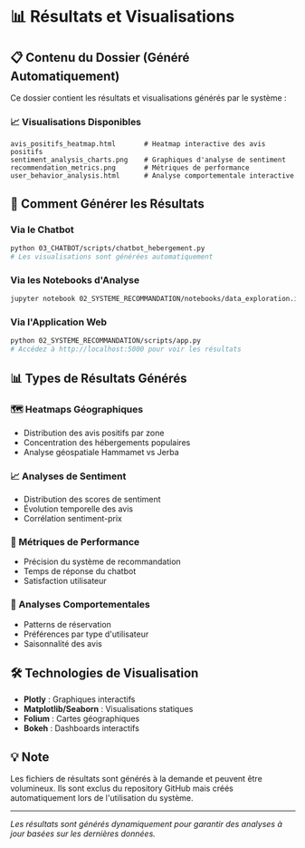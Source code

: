 # 📊 Résultats et Visualisations

## 📋 **Contenu du Dossier (Généré Automatiquement)**

Ce dossier contient les résultats et visualisations générés par le système :

### 📈 **Visualisations Disponibles**
```
avis_positifs_heatmap.html       # Heatmap interactive des avis positifs
sentiment_analysis_charts.png    # Graphiques d'analyse de sentiment
recommendation_metrics.png       # Métriques de performance
user_behavior_analysis.html      # Analyse comportementale interactive
```

## 🔄 **Comment Générer les Résultats**

### **Via le Chatbot**
```bash
python 03_CHATBOT/scripts/chatbot_hebergement.py
# Les visualisations sont générées automatiquement
```

### **Via les Notebooks d'Analyse**
```bash
jupyter notebook 02_SYSTEME_RECOMMANDATION/notebooks/data_exploration.ipynb
```

### **Via l'Application Web**
```bash
python 02_SYSTEME_RECOMMANDATION/scripts/app.py
# Accédez à http://localhost:5000 pour voir les résultats
```

## 📊 **Types de Résultats Générés**

### **🗺️ Heatmaps Géographiques**
- Distribution des avis positifs par zone
- Concentration des hébergements populaires
- Analyse géospatiale Hammamet vs Jerba

### **📈 Analyses de Sentiment**
- Distribution des scores de sentiment
- Évolution temporelle des avis
- Corrélation sentiment-prix

### **🎯 Métriques de Performance**
- Précision du système de recommandation
- Temps de réponse du chatbot
- Satisfaction utilisateur

### **👥 Analyses Comportementales**
- Patterns de réservation
- Préférences par type d'utilisateur
- Saisonnalité des avis

## 🛠️ **Technologies de Visualisation**

- **Plotly** : Graphiques interactifs
- **Matplotlib/Seaborn** : Visualisations statiques
- **Folium** : Cartes géographiques
- **Bokeh** : Dashboards interactifs

## 💡 **Note**

Les fichiers de résultats sont générés à la demande et peuvent être volumineux. Ils sont exclus du repository GitHub mais créés automatiquement lors de l'utilisation du système.

---

*Les résultats sont générés dynamiquement pour garantir des analyses à jour basées sur les dernières données.*